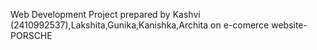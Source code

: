  Web Development Project prepared by Kashvi (2410992537),Lakshita,Gunika,Kanishka,Archita on e-comerce website- PORSCHE
